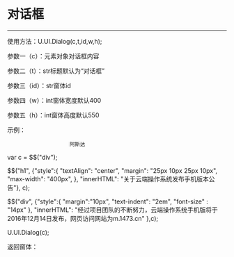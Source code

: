 # 对话框

---

  
使用方法：U.UI.Dialog\(c,t,id,w,h\);

参数一（c）：元素对象对话框内容

参数二（t）：str标题默认为“对话框”

参数三（id）：str窗体id

参数四（w）：int窗体宽度默认400

参数五（h）：int窗体高度默认550

示例：

                        阿斯达

var c = $$\("div"\);

$$\("h1", {"style":{ "textAlign": "center", "margin": "25px 10px 25px 10px", "max-width": "400px", }, "innerHTML": "关于云端操作系统发布手机版本公告"}, c\);

$$\("div", {"style":{ "margin":"10px", "text-indent": "2em", "font-size" : "14px" }, "innerHTML": "经过项目团队的不断努力，云端操作系统手机版将于2016年12月14日发布，网页访问网站为m.1473.cn" },c\);

U.UI.Dialog\(c\);

返回窗体：

